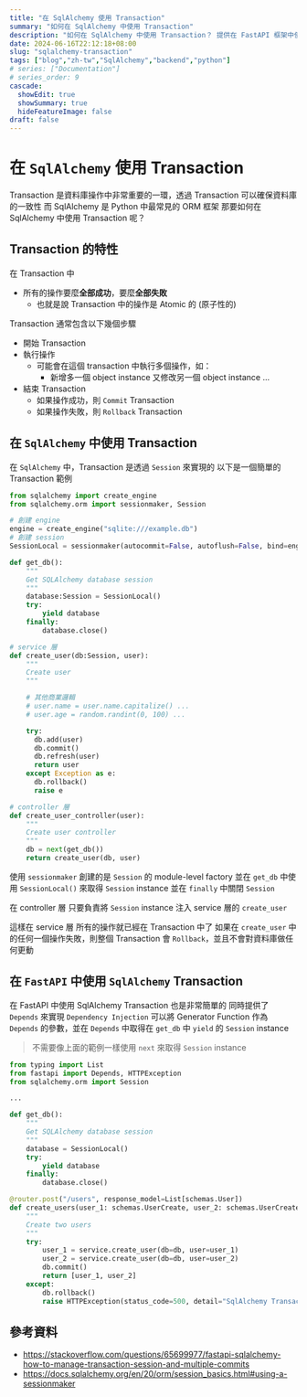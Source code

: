 ```yaml
---
title: "在 SqlAlchemy 使用 Transaction"
summary: "如何在 SqlAlchemy 中使用 Transaction"
description: "如何在 SqlAlchemy 中使用 Transaction？ 提供在 FastAPI 框架中使用 SqlAlchemy 的 Transaction 範例。"
date: 2024-06-16T22:12:18+08:00
slug: "sqlalchemy-transaction"
tags: ["blog","zh-tw","SqlAlchemy","backend","python"]
# series: ["Documentation"]
# series_order: 9
cascade:
  showEdit: true
  showSummary: true
  hideFeatureImage: false
draft: false
---
```


# 在 `SqlAlchemy` 使用 Transaction

Transaction 是資料庫操作中非常重要的一環，透過 Transaction 可以確保資料庫的一致性
而 SqlAlchemy 是 Python 中最常見的 ORM 框架
那要如何在 SqlAlchemy 中使用 Transaction 呢？

## Transaction 的特性

在 Transaction 中
- 所有的操作要麼**全部成功**，要麼**全部失敗**
  - 也就是說 Transaction 中的操作是 Atomic 的 (原子性的)


Transaction 通常包含以下幾個步驟
- 開始 Transaction
- 執行操作
  - 可能會在這個 transaction 中執行多個操作，如：
    - 新增多一個 object instance 又修改另一個 object instance ...
- 結束 Transaction
  - 如果操作成功，則 `Commit` Transaction
  - 如果操作失敗，則 `Rollback` Transaction


## 在 `SqlAlchemy` 中使用 Transaction

在 `SqlAlchemy` 中，Transaction 是透過 `Session` 來實現的
以下是一個簡單的 Transaction 範例

```python
from sqlalchemy import create_engine
from sqlalchemy.orm import sessionmaker, Session

# 創建 engine
engine = create_engine("sqlite:///example.db")
# 創建 session
SessionLocal = sessionmaker(autocommit=False, autoflush=False, bind=engine)

def get_db():
    """
    Get SQLAlchemy database session
    """
    database:Session = SessionLocal()
    try:
        yield database
    finally:
        database.close()

# service 層
def create_user(db:Session, user):
    """
    Create user
    """

    # 其他商業邏輯
    # user.name = user.name.capitalize() ...
    # user.age = random.randint(0, 100) ...

    try:  
      db.add(user)
      db.commit()
      db.refresh(user)
      return user
    except Exception as e:
      db.rollback()
      raise e

# controller 層
def create_user_controller(user):
    """
    Create user controller
    """
    db = next(get_db())
    return create_user(db, user)
```

使用 `sessionmaker` 創建的是 `Session` 的 module-level factory 
並在 `get_db` 中使用 `SessionLocal()` 來取得 `Session` instance 並在 `finally` 中關閉 `Session`

在 controller 層
只要負責將 `Session` instance 注入 service 層的 `create_user` 

這樣在 service 層
所有的操作就已經在 Transaction 中了
如果在 `create_user` 中的任何一個操作失敗，則整個 Transaction 會 `Rollback`，並且不會對資料庫做任何更動


## 在 `FastAPI` 中使用 `SqlAlchemy` Transaction

在 FastAPI 中使用 SqlAlchemy Transaction 也是非常簡單的
同時提供了 `Depends` 來實現 `Dependency Injection`
可以將 Generator Function 作為 `Depends` 的參數，並在 `Depends` 中取得在 `get_db` 中 `yield` 的 `Session` instance
> 不需要像上面的範例一樣使用 `next` 來取得 `Session` instance


```python
from typing import List
from fastapi import Depends, HTTPException
from sqlalchemy.orm import Session

...

def get_db():
    """
    Get SQLAlchemy database session
    """
    database = SessionLocal()
    try:
        yield database
    finally:
        database.close()

@router.post("/users", response_model=List[schemas.User])
def create_users(user_1: schemas.UserCreate, user_2: schemas.UserCreate, db: Session = Depends(get_db)):
    """
    Create two users
    """
    try:
        user_1 = service.create_user(db=db, user=user_1)
        user_2 = service.create_user(db=db, user=user_2)
        db.commit()
        return [user_1, user_2]
    except:
        db.rollback()
        raise HTTPException(status_code=500, detail="SqlAlchemy Transaction Error")
```

## 參考資料
- https://stackoverflow.com/questions/65699977/fastapi-sqlalchemy-how-to-manage-transaction-session-and-multiple-commits
- https://docs.sqlalchemy.org/en/20/orm/session_basics.html#using-a-sessionmaker